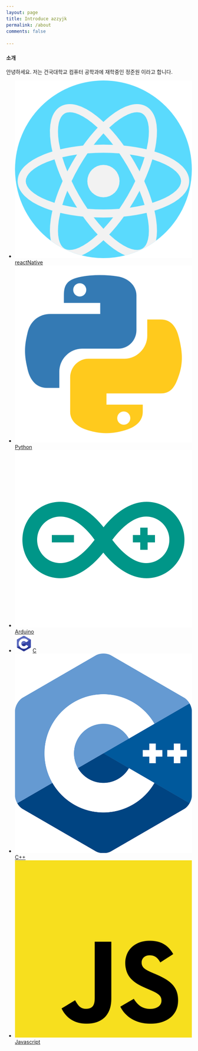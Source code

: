```yaml
---
layout: page
title: Introduce azzyjk
permalink: /about
comments: false

---
```


#### 소개  

안녕하세요.
저는 건국대학교 컴퓨터 공학과에 재학중인 정준원 이라고 합니다.

<ul class="feature-icons">
	<li data-action="zoom" class="icon solid"><a href="#reactNative"><img class="userIcon" src=".\images\picture\reactNative/react.png"> reactNative</a></li>
	<li class="icon solid"><a href="#python"><img class="userIcon" src=".\images\picture\python/python.png">Python</a></li>
	<li class="icon solid"><a href="#arduino"><img class="userIcon" src=".\images\picture\arduino\arduino.png">Arduino</a></li>
	<li class="icon solid"><a href="#C"><img class="userIcon" src=".\images\picture\c\c.png">C</a></li>
	<li class="icon solid"><a href="#C++"><img class="userIcon" src=".\images\picture\cpp\cpp.png"> C++</a></li>
    <li class="icon solid"><a href="#JS"><img class="userIcon" src=".\images\picture\javascript\javascript.png"> Javascript</a></li>
</ul>

<!-- This website is a demonstration to see **Memoirs Jekyll theme** in action. The theme is compatible with Github pages, in fact even this demo itself is created with Github Pages and hosted with Github.  -->

<!-- <a target="_blank" href="https://bootstrapstarter.com/bootstrap-templates/jekyll-theme-memoirs/" class="btn btn-dark"> Get Memoirs for Jekyll &rarr;</a> -->

